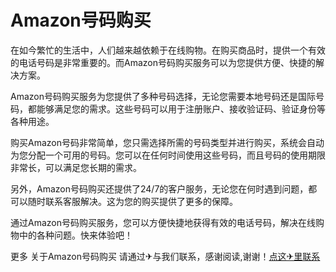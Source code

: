 # Amazon号码购买

在如今繁忙的生活中，人们越来越依赖于在线购物。在购买商品时，提供一个有效的电话号码是非常重要的。而Amazon号码购买服务可以为您提供方便、快捷的解决方案。

Amazon号码购买服务为您提供了多种号码选择，无论您需要本地号码还是国际号码，都能够满足您的需求。这些号码可以用于注册账户、接收验证码、验证身份等各种用途。

购买Amazon号码非常简单，您只需选择所需的号码类型并进行购买，系统会自动为您分配一个可用的号码。您可以在任何时间使用这些号码，而且号码的使用期限非常长，可以满足您长期的需求。

另外，Amazon号码购买还提供了24/7的客户服务，无论您在何时遇到问题，都可以随时联系客服解决。这为您的购买提供了更多的保障。

通过Amazon号码购买服务，您可以方便快捷地获得有效的电话号码，解决在线购物中的各种问题。快来体验吧！

更多 关于Amazon号码购买 请通过✈与我们联系，感谢阅读,谢谢！[点这✈里联系](https://1.k02.cc)